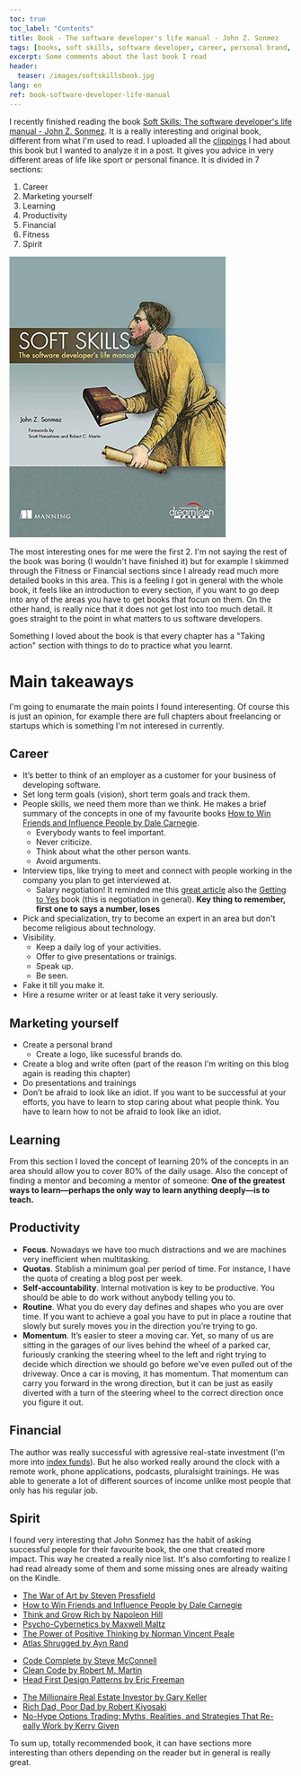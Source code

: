 ```yaml
---
toc: true
toc_label: "Contents"
title: Book - The software developer's life manual - John Z. Sonmez
tags: [books, soft skills, software developer, career, personal brand, blog]
excerpt: Some comments about the last book I read
header:
  teaser: /images/softskillsbook.jpg
lang: en
ref: book-software-developer-life-manual
---
```


I recently finished reading the book [Soft Skills: The software developer's life manual - John Z. Sonmez](https://www.amazon.es/Soft-Skills-software-developers-manual/dp/1617292397). It is a really interesting and original book, different from what I'm used to read. I uploaded all the [clippings](https://juan.pallares.me/books/soft-skills-the-software-developer-s-life-manual/) I had about this book but I wanted to analyze it in a post. It gives you advice in very different areas of life like sport or personal finance. It is divided in 7 sections:

1. Career
1. Marketing yourself
1. Learning
1. Productivity
1. Financial
1. Fitness
1. Spirit

![Soft Skills: The software developer's life manual](/images/softskillsbook.jpg)

The most interesting ones for me were the first 2. I'm not saying the rest of the book was boring (I wouldn't have finished it) but for example I skimmed through the Fitness or Financial sections since I already read much more detailed books in this area. This is a feeling I got in general with the whole book, it feels like an introduction to every section, if you want to go deep into any of the areas you have to get books that focun on them. On the other hand, is really nice that it does not get lost into too much detail. It goes straight to the point in what matters to us software developers.

Something I loved about the book is that every chapter has a "Taking action" section with things to do to practice what you learnt.

# Main takeaways

I'm going to enumarate the main points I found interesenting. Of course this is just an opinion, for example there are full chapters about freelancing or startups which is something I'm not interesed in currently.

## Career

- It’s better to think of an employer as a customer for your business of developing software.
- Set long term goals (vision), short term goals and track them.
- People skills, we need them more than we think. He makes a brief summary of the concepts in one of my favourite books [How to Win Friends and Influence People by Dale Carnegie](https://www.amazon.es/How-Win-Friends-Influence-People/dp/0091906350).
  - Everybody wants to feel important.
  - Never criticize.
  - Think about what the other person wants.
  - Avoid arguments.
- Interview tips, like trying to meet and connect with people working in the company you plan to get interviewed at.
  - Salary negotiation! It reminded me this [great article](https://www.kalzumeus.com/2012/01/23/salary-negotiation/) also the [Getting to Yes](https://www.amazon.es/Getting-Yes-Negotiating-Agreement-Without/dp/0140157352) book (this is negotiation in general). **Key thing to remember, first one to says a number, loses**
- Pick and specialization, try to become an expert in an area but don't become religious about technology.
- Visibility.
  - Keep a daily log of your activities.
  - Offer to give presentations or trainigs.
  - Speak up.
  - Be seen.
- Fake it till you make it.
- Hire a resume writer or at least take it very seriously.

## Marketing yourself

- Create a personal brand
  - Create a logo, like sucessful brands do.
- Create a blog and write often (part of the reason I'm writing on this blog again is reading this chapter)
- Do presentations and trainings
- Don’t be afraid to look like an idiot. If you want to be successful at your efforts, you have to learn to stop caring about what people think. You have to learn how to not be afraid to look like an idiot.

## Learning

From this section I loved the concept of learning 20% of the concepts in an area should allow you to cover 80% of the daily usage. Also the concept of finding a mentor and becoming a mentor of someone: **One of the greatest ways to learn—perhaps the only way to learn anything deeply—is to teach.**

## Productivity

- **Focus**. Nowadays we have too much distractions and we are machines very inefficient when multitasking.
- **Quotas**. Stablish a minimum goal per period of time. For instance, I have the quota of creating a blog post per week.
- **Self-accountability**. Internal motivation is key to be productive. You should be able to do work without anybody telling you to.
- **Routine**. What you do every day defines and shapes who you are over time. If you want to achieve a goal you have to put in place a routine that slowly but surely moves you in the direction you’re trying to go.
- **Momentum**. It’s easier to steer a moving car. Yet, so many of us are sitting in the garages of our lives behind the wheel of a parked car, furiously cranking the steering wheel to the left and right trying to decide which direction we should go before we’ve even pulled out of the driveway. Once a car is moving, it has momentum. That momentum can carry you forward in the wrong direction, but it can be just as easily diverted with a turn of the steering wheel to the correct direction once you figure it out.

## Financial

The author was really successful with agressive real-state investment (I'm more into [index funds](https://juan.pallares.me/why-i-became-a-bogglehead/)). But he also worked really around the clock with a remote work, phone applications, podcasts, pluralsight trainings. He was able to generate a lot of different sources of income unlike most people that only has his regular job.

## Spirit

I found very interesting that John Sonmez has the habit of asking successful people for their favourite book, the one that created more impact. This way he created a really nice list. It's also comforting to realize I had read already some of them and some missing ones are already waiting on the Kindle.

- [The War of Art by Steven Pressfield](https://www.amazon.es/War-Art-Through-Creative-Battles/dp/1936891026)
- [How to Win Friends and Influence People by Dale Carnegie](https://www.amazon.es/How-Win-Friends-Influence-People/dp/0091906350)
- [Think and Grow Rich by Napoleon Hill](https://www.amazon.es/Think-Grow-Rich-Napoleon-Hill/dp/0449214923)
- [Psycho-Cybernetics by Maxwell Maltz](https://www.amazon.es/Psycho-Cybernetics-Maxwell-Maltz/dp/0399176136)
- [The Power of Positive Thinking by Norman Vincent Peale](https://www.amazon.es/Power-Positive-Thinking-English-ebook/dp/B07K2KMHYJ/ref=sr_1_1?__mk_es_ES=%C3%85M%C3%85%C5%BD%C3%95%C3%91&dchild=1&keywords=The+Power+of+Positive+Thinking&qid=1592312108&sr=8-1)
- [Atlas Shrugged by Ayn Rand](https://www.amazon.es/Ayn-Rand-Set-Fountainhead-Shrugged/dp/0451947673/ref=sr_1_1?__mk_es_ES=%C3%85M%C3%85%C5%BD%C3%95%C3%91&dchild=1&keywords=Atlas+Shrugged&qid=1592312128&sr=8-1)

* [Code Complete by Steve McConnell](https://www.amazon.es/Code-Complete-Practical-Costruction-Professional/dp/0735619670/ref=sr_1_1?__mk_es_ES=%C3%85M%C3%85%C5%BD%C3%95%C3%91&dchild=1&keywords=Code+Complete&qid=1592312147&sr=8-1)
* [Clean Code by Robert M. Martin](https://www.amazon.es/Clean-Code-Handbook-Software-Craftsmanship/dp/0132350882/ref=sr_1_2?__mk_es_ES=%C3%85M%C3%85%C5%BD%C3%95%C3%91&dchild=1&keywords=Code+Complete&qid=1592312159&sr=8-2)
* [Head First Design Patterns by Eric Freeman](https://www.amazon.es/First-Design-Patterns-Brain-Friendly/dp/0596007124/ref=sr_1_1?__mk_es_ES=%C3%85M%C3%85%C5%BD%C3%95%C3%91&dchild=1&keywords=Head+First+Design+Patterns&qid=1592312172&sr=8-1)

- [The Millionaire Real Estate Investor by Gary Keller](https://www.amazon.es/Millionaire-Real-Estate-Investor/dp/0071446370/ref=sr_1_1?__mk_es_ES=%C3%85M%C3%85%C5%BD%C3%95%C3%91&dchild=1&keywords=The+Millionaire+Real+Estate+Investor&qid=1592312186&sr=8-1)
- [Rich Dad, Poor Dad by Robert Kiyosaki](https://www.amazon.es/Rich-Dad-Poor-Robert-Kiyosaki/dp/1612680194/ref=sr_1_1?__mk_es_ES=%C3%85M%C3%85%C5%BD%C3%95%C3%91&dchild=1&keywords=Rich+Dad%2C+Poor+Dad&qid=1592312208&sr=8-1)
- [No-Hype Options Trading: Myths, Realities, and Strategies That Re- eally Work by Kerry Given](https://www.amazon.es/No-Hype-Options-Trading-Realities-Strategies-ebook/dp/B004HFRFO8/ref=sr_1_fkmr0_1?__mk_es_ES=%C3%85M%C3%85%C5%BD%C3%95%C3%91&dchild=1&keywords=No-Hype+Options+Trading%3A+Myths%2C+Realities%2C+and+Strategies+That+Re-+eally+Work&qid=1592312223&sr=8-1-fkmr0)

To sum up, totally recommended book, it can have sections more interesting than others depending on the reader but in general is really great.
